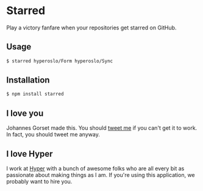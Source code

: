 # Starred

Play a victory fanfare when your repositories get starred on GitHub.

## Usage

```bash
$ starred hyperoslo/Form hyperoslo/Sync
```

## Installation

```bash
$ npm install starred
```

## I love you

Johannes Gorset made this. You should [tweet me](http://twitter.com/jgorset) if you can't get it
to work. In fact, you should tweet me anyway.

## I love Hyper

I work at [Hyper](http://hyper.no) with a bunch of awesome folks who are all every bit as passionate
about making things as I am. If you're using this application, we probably want to hire you.
